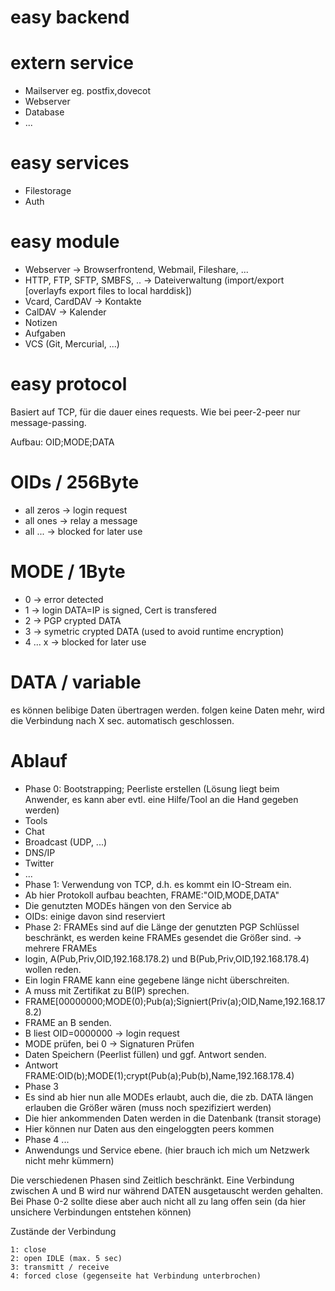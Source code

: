 easy backend
============

extern service
==============
* Mailserver eg. postfix,dovecot
* Webserver
* Database
* ...

easy services
=============
* Filestorage
* Auth

easy module
============
* Webserver -> Browserfrontend, Webmail, Fileshare, ...
* HTTP, FTP, SFTP, SMBFS, .. -> Dateiverwaltung (import/export [overlayfs export files to local harddisk])
* Vcard, CardDAV -> Kontakte
* CalDAV -> Kalender
* Notizen
* Aufgaben
* VCS (Git, Mercurial, ...)

easy protocol
=============
Basiert auf TCP, für die dauer eines requests.
Wie bei peer-2-peer nur message-passing.

Aufbau: OID;MODE;DATA

OIDs / 256Byte
====
* all zeros  -> login request
* all ones -> relay a message
* all ... -> blocked for later use


MODE / 1Byte
====
* 0 -> error detected
* 1 -> login DATA=IP is signed, Cert is transfered
* 2 -> PGP crypted DATA
* 3 -> symetric crypted DATA (used to avoid runtime encryption)
* 4 ... x -> blocked for later use

DATA / variable
====
es können belibige Daten übertragen werden.
folgen keine Daten mehr, wird die Verbindung nach X sec. automatisch geschlossen.



Ablauf
======
* Phase 0: Bootstrapping; Peerliste erstellen (Lösung liegt beim Anwender, es kann aber evtl. eine Hilfe/Tool an die Hand gegeben werden)
 * Tools
  * Chat
  * Broadcast (UDP, ...)
  * DNS/IP
  * Twitter
  * ...
* Phase 1: Verwendung von TCP, d.h. es kommt ein IO-Stream ein.
 * Ab hier Protokoll aufbau beachten, FRAME:"OID,MODE,DATA"
 * Die genutzten MODEs hängen von den Service ab
 * OIDs: einige davon sind reserviert
* Phase 2: FRAMEs sind auf die Länge der genutzten PGP Schlüssel beschränkt, es werden keine FRAMEs gesendet die Größer sind. -> mehrere FRAMEs
 * login, A(Pub,Priv,OID,192.168.178.2) und B(Pub,Priv,OID,192.168.178.4) wollen reden.
 * Ein login FRAME kann eine gegebene länge nicht überschreiten.
 * A muss mit Zertifikat zu B(IP) sprechen.
  * FRAME[00000000;MODE(0);Pub(a);Signiert(Priv(a);OID,Name,192.168.178.2)
  * FRAME an B senden.
 * B liest OID=0000000 -> login request
  * MODE prüfen, bei 0 -> Signaturen Prüfen
  * Daten Speichern (Peerlist füllen) und ggf. Antwort senden. 
  * Antwort FRAME:OID(b);MODE(1);crypt(Pub(a);Pub(b),Name,192.168.178.4)
* Phase 3
 * Es sind ab hier nun alle MODEs erlaubt, auch die, die zb. DATA längen erlauben die Größer wären (muss noch spezifiziert werden)
 * Die hier ankommenden Daten werden in die Datenbank (transit storage)
 * Hier können nur Daten aus den eingeloggten peers kommen
* Phase 4 ...
 * Anwendungs und Service ebene. (hier brauch ich mich um Netzwerk nicht mehr kümmern)


Die verschiedenen Phasen sind Zeitlich beschränkt.
Eine Verbindung zwischen A und B wird nur während DATEN ausgetauscht werden gehalten.
Bei Phase 0-2 sollte diese aber auch nicht all zu lang offen sein (da hier unsichere Verbindungen entstehen können)

Zustände der Verbindung

```
1: close
2: open IDLE (max. 5 sec)
3: transmitt / receive
4: forced close (gegenseite hat Verbindung unterbrochen) 
```



